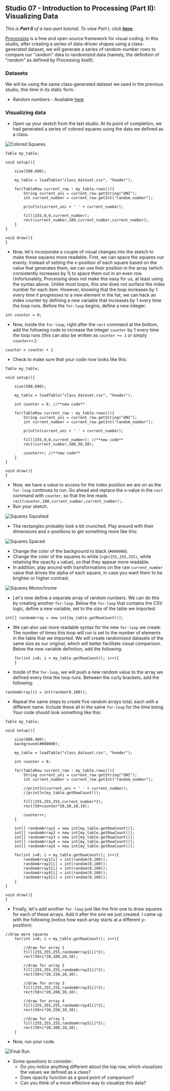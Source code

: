 ## Studio 07 - Introduction to Processing (Part II): Visualizing Data

_This is **Part II** of a two-part tutorial. To view Part I, click **[here](https://github.com/emilyfuhrman/datavis_design/blob/master/2017_Summer/Studios/06_Introduction_to_Processing_Part_1_Creating_Data-Driven_Shapes_Using_Processing.md).**_

[Processing](https://processing.org/) is a free and open source framework for visual coding. In this studio, after creating a series of data-driven shapes using a class-generated dataset, we will generate a series of random-number rows to compare our "random" data to randomized data (namely, the definition of "random" as defined by Processing itself). 

### Datasets

We will be using the same class-generated dataset we used in the previous studio, this time in its static form.

* Random numbers - Available [here](https://github.com/emilyfuhrman/datavis_design/blob/master/2017_Summer/Data/07/class_dataset.csv)

### Visualizing data

* Open up your sketch from the last studio. At its point of completion, we had generated a series of colored squares using the data we defined as a class.

![Colored Squares](https://github.com/emilyfuhrman/datavis_design/blob/master/2017_Summer/Studios/Images/07/01_Colored_Squares.png)

```
Table my_table;

void setup(){
	
	size(500,600);

	my_table = loadTable("class_dataset.csv", "header");

	for(TableRow current_row : my_table.rows()){
		String current_uni = current_row.getString("UNI");
		int current_number = current_row.getInt("random_number"); 

		println(current_uni + ' ' + current_number);
    
		fill(255,0,0,current_number);
		rect(current_number,100,current_number,current_number); 
	}
}

void draw(){
}
```

* Now, let's incorporate a couple of visual changes into the sketch to make these squares more readable. First, we can space the squares out evenly. Instead of setting the x-position of each square based on the value that generates them, we can use their position in the array (which consistently increases by 1) to space them out in an even row. Unfortunately, Processing does not make this easy for us, at least using the syntax above. Unlike most loops, this one does not surface the index number for each item. However, knowing that the loop increases by 1 every time it progresses to a new element in the list, we can hack an index counter by defining a new variable that increases by 1 every time the loop runs. Before the `for-loop` begins, define a new integer:

`int counter = 0;`

* Now, inside the `for-loop`, right after the `rect` command at the bottom, add the following code to increase the integer `counter` by 1 every time the loop runs (this can also be written as `counter += 1` or simply `counter++`.):

`counter = counter + 1`

* Check to make sure that your code now looks like this: 

```
Table my_table;

void setup(){
  
	size(500,600);

	my_table = loadTable("class_dataset.csv", "header");

	int counter = 0; //**new code**

	for(TableRow current_row : my_table.rows()){
		String current_uni = current_row.getString("UNI");
		int current_number = current_row.getInt("random_number"); 

		println(current_uni + ' ' + current_number);
    
		fill(255,0,0,current_number); //**new code**
		rect(current_number,100,50,50); 
    
		counter++; //**new code**
	}
}

void draw(){
}
```
* Now, we have a value to access for the index position we are on as the `for-loop` continues to run. Go ahead and replace the x-value in the `rect` command with `counter`, so that the line reads `rect(counter,100,current_number,current_number);`.
* Run your sketch.

![Squares Squished](https://github.com/emilyfuhrman/datavis_design/blob/master/2017_Summer/Studios/Images/07/02_Squares_Squished.png)

* The rectangles probably look a bit crunched. Play around with their dimensions and x-positions to get something more like this:

![Squares Spaced](https://github.com/emilyfuhrman/datavis_design/blob/master/2017_Summer/Studios/Images/07/03_Squares_Spaced.png)

* Change the color of the background to black (`#000000`).
* Change the color of the squares to white (`rgb(255,255,255)`, while retaining the opacity `a` value), so that they appear more readable.
* In addition, play around with transformations on the raw `current_number` value that drives the alpha of each square, in case you want them to be brighter or higher contrast. 

![Squares Monochrome](https://github.com/emilyfuhrman/datavis_design/blob/master/2017_Summer/Studios/Images/07/04_Squares_Monochrome.png)

* Let's now define a separate array of random numbers. We can do this by creating another `for-loop`. Below the `for-loop` that contains the CSV logic, define a new variable, set to the size of the table we imported: 

`int[] randomArray = new int[my_table.getRowCount()];`

* We can also use more readable syntax for the new `for-loop` we create. The number of times this loop will run is set to the number of elements in the table that we imported. We will create randomized datasets of the same size as our original, which will better facilitate visual comparison. Below the new variable definition, add the following:

```
	for(int i=0; i < my_table.getRowCount(); i++){
	}
```
* Inside of the `for-loop`, we will push a new random value to the array we defined every time the loop runs. Between the curly brackets, add the following:

`randomArray[i] = int(random(0,100));`

* Repeat the same steps to create five random arrays total, each with a different name. Include these all in the same `for-loop` for the time being. Your code should look something like this:

```
Table my_table;

void setup(){
  
	size(800,400);
	background(#000000);

	my_table = loadTable("class_dataset.csv", "header");

	int counter = 0;

	for(TableRow current_row : my_table.rows()){
		String current_uni = current_row.getString("UNI");
		int current_number = current_row.getInt("random_number"); 

		//println(current_uni + ' ' + current_number);
		//println(my_table.getRowCount());
    
		fill(255,255,255,current_number*2);
		rect(50+counter*20,50,10,10); 
    
		counter++;
	}
  
	int[] randomArray1 = new int[my_table.getRowCount()];
	int[] randomArray2 = new int[my_table.getRowCount()];
	int[] randomArray3 = new int[my_table.getRowCount()];
	int[] randomArray4 = new int[my_table.getRowCount()];
	int[] randomArray5 = new int[my_table.getRowCount()];
  
	for(int i=0; i < my_table.getRowCount(); i++){
		randomArray1[i] = int(random(0,100));
		randomArray2[i] = int(random(0,100));
		randomArray3[i] = int(random(0,100));
		randomArray4[i] = int(random(0,100));
		randomArray5[i] = int(random(0,100));
	}
}

void draw(){
}
```
* Finally, let's add another `for-loop` just like the first one to draw squares for each of these arrays. Add it after the one we just created. I came up with the following (notice how each array starts at a different y-position):

```
//draw more squares
	for(int i=0; i < my_table.getRowCount(); i++){
     
		//draw for array 1
		fill(255,255,255,randomArray1[i]*2);
		rect(50+i*20,100,10,10); 
     
		//draw for array 2
		fill(255,255,255,randomArray2[i]*2);
		rect(50+i*20,150,10,10); 
     
		//draw for array 3
		fill(255,255,255,randomArray3[i]*2);
		rect(50+i*20,200,10,10); 
     
		//draw for array 4
		fill(255,255,255,randomArray4[i]*2);
		rect(50+i*20,250,10,10); 
     
		//draw for array 5
		fill(255,255,255,randomArray5[i]*2);
		rect(50+i*20,300,10,10); 
	}
```
* Now, run your code. 

![Final Run](https://github.com/emilyfuhrman/datavis_design/blob/master/2017_Summer/Studios/Images/07/05_Final_Run.png)

* Some questions to consider:
	* Do you notice anything different about the top row, which visualizes the values we defined as a class?
	* Does opacity function as a good point of comparison?
	* Can you think of a more effective way to visualize this data?